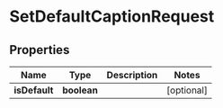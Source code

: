 
# SetDefaultCaptionRequest

## Properties

Name | Type | Description | Notes
------------ | ------------- | ------------- | -------------
**isDefault** | **boolean** |  |  [optional]



